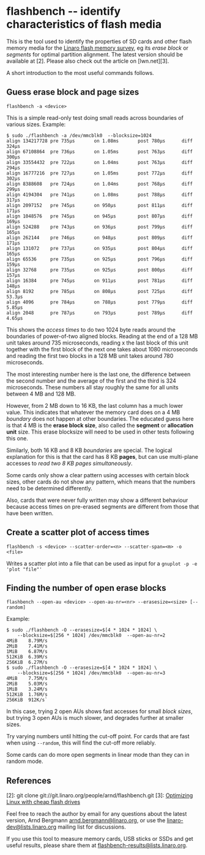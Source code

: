 # flashbench -- identify characteristics of flash media

This is the tool used to identify the properties of
SD cards and other flash memory media for the
[Linaro flash memory survey][1], eg its *erase block* or
*segments* for optimal partition alignment. The latest
version should be available at [2]. Please also check out
the article on [lwn.net][3].

A short introduction to the most useful commands follows.

## Guess erase block and page sizes

`flashbench -a <device>`

This is a simple read-only test doing small reads
across boundaries of various sizes. Example:
```
$ sudo ./flashbench -a /dev/mmcblk0  --blocksize=1024
align 134217728 pre 735µs       on 1.08ms       post 780µs      diff 324µs
align 67108864  pre 736µs       on 1.05ms       post 763µs      diff 300µs
align 33554432  pre 722µs       on 1.04ms       post 763µs      diff 294µs
align 16777216  pre 727µs       on 1.05ms       post 772µs      diff 302µs
align 8388608   pre 724µs       on 1.04ms       post 768µs      diff 299µs
align 4194304   pre 741µs       on 1.08ms       post 788µs      diff 317µs
align 2097152   pre 745µs       on 950µs        post 811µs      diff 171µs
align 1048576   pre 745µs       on 945µs        post 807µs      diff 169µs
align 524288    pre 743µs       on 936µs        post 799µs      diff 165µs
align 262144    pre 746µs       on 948µs        post 809µs      diff 171µs
align 131072    pre 737µs       on 935µs        post 804µs      diff 165µs
align 65536     pre 735µs       on 925µs        post 796µs      diff 159µs
align 32768     pre 735µs       on 925µs        post 800µs      diff 157µs
align 16384     pre 745µs       on 911µs        post 781µs      diff 148µs
align 8192      pre 785µs       on 808µs        post 725µs      diff 53.3µs
align 4096      pre 784µs       on 788µs        post 779µs      diff 5.85µs
align 2048      pre 787µs       on 793µs        post 789µs      diff 4.65µs
```

This shows the *access times* to do two 1024 byte reads around
the boundaries of power-of-two aligned blocks. Reading at
the end of a 128 MB unit takes around 735 microseconds, reading	x
the last block of this unit together with the first block of
the next one takes about 1080 microseconds and reading the first
two blocks in a 128 MB unit takes around 780 microseconds.

The most interesting number here is the last one, the difference
between the second number and the average of the first and the third
is 324 microseconds. These numbers all stay roughly the same for
all units between 4 MB and 128 MB.

However, from 2 MB down to 16 KB, the last column has a much lower
value. This indicates that whatever the memory card does on a 4 MB
*boundary* does not happen at other boundaries. The educated guess
here is that 4 MB is the **erase block size**, also called the **segment**
or **allocation unit** size. This erase blocksize will need to be
used in other tests following this one.

Similarly, both 16 KB and 8 KB *boundaries* are special. The logical
explanation for this is that the card has 8 KB **pages**, but can use
multi-plane accesses to *read two 8 KB pages simultaneously*.

Some cards only show a clear pattern using accesses with certain
block sizes, other cards do not show any pattern, which means
that the numbers need to be determined differently.

Also, cards that were never fully written may show a different
behaviour because access times on pre-erased segments are different
from those that have been written.

## Create a scatter plot of access times

`flashbench -s <device> --scatter-order=<n> --scatter-span=<m> -o <file>`

Writes a scatter plot into a file that can be used as input
for a `gnuplot -p -e 'plot "file"'`

## Finding the number of open erase blocks

`flashbench --open-au <device> --open-au-nr=<nr> --erasesize=<size> [--random]`

Example:
```
$ sudo ./flashbench -O --erasesize=$[4 * 1024 * 1024] \
	--blocksize=$[256 * 1024] /dev/mmcblk0  --open-au-nr=2
4MiB    8.79M/s
2MiB    7.41M/s
1MiB    6.87M/s
512KiB  6.39M/s
256KiB  6.27M/s
$ sudo ./flashbench -O --erasesize=$[4 * 1024 * 1024] \
	--blocksize=$[256 * 1024] /dev/mmcblk0  --open-au-nr=3
4MiB    7.75M/s
2MiB    5.03M/s
1MiB    3.24M/s
512KiB  1.76M/s
256KiB  912K/s`
```
In this case, trying 2 open AUs shows fast accesses for small
*block sizes*, but trying 3 open AUs is much slower, and degrades
further at smaller sizes.

Try varying numbers until hitting the cut-off point.
For cards that are fast when using `--random`, this will find
the cut-off more reliably.

Some cards can do more open segments in linear mode than they
can in random mode.

## References

[1]: https://wiki.linaro.org/WorkingGroups/KernelConsolidation/Projects/FlashCardSurvey
[2]: git clone git://git.linaro.org/people/arnd/flashbench.git
[3]: [Optimizing Linux with cheap flash drives](https://lwn.net/Articles/428584/)

Feel free to reach the author by email for any questions
about the latest version, Arnd Bergmann <arnd.bergmann@linaro.org>,
or use the linaro-dev@lists.linaro.org mailing list for discussions.

If you use this tool to measure memory cards, USB sticks
or SSDs and get useful results, please share them
at flashbench-results@lists.linaro.org.
